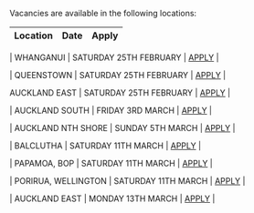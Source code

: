 Vacancies are available in the following locations:

| Location | Date | Apply |
|---|---|---|

| WHANGANUI | SATURDAY 25TH FEBRUARY | [APPLY](mailto:tfaala@rgis.co.nz?subject=WHANGANUI%20-%20SATURDAY%2025TH%20FEBRUARY) |

| QUEENSTOWN | SATURDAY 25TH FEBRUARY | [APPLY](mailto:tfaala@rgis.co.nz?subject=QUEENSTOWN%20%20-%20SATURDAY%2025TH%20FEBRUARY) |

 AUCKLAND EAST | SATURDAY 25TH FEBRUARY | [APPLY](mailto:tfaala@rgis.co.nz?subject=ORMISTON%20%20-%20SATURDAY%2025TH%20FEBRUARY) |
 
| AUCKLAND SOUTH | FRIDAY 3RD MARCH | [APPLY](mailto:tfaala@rgis.co.nz?subject=TAKANINI%20-%20FRIDAY%203RD%20MARCH) |

| AUCKLAND NTH SHORE | SUNDAY 5TH MARCH | [APPLY](mailto:tfaala@rgis.co.nz?subject=MILFORD%20NTHSHORE%20-%20SUNDAY%205TH%20MARCH) |

| BALCLUTHA | SATURDAY 11TH MARCH | [APPLY](mailto:tfaala@rgis.co.nz?subject=BALCLUTHA%20-%20SATURDAY%2011TH%20MARCH) |

| PAPAMOA, BOP | SATURDAY 11TH MARCH | [APPLY](mailto:tfaala@rgis.co.nz?subject=PAPAMOA%20-%20SATURDAY%2011TH%20MARCH) |

| PORIRUA, WELLINGTON | SATURDAY 11TH MARCH | [APPLY](mailto:tfaala@rgis.co.nz?subject=PORIRUA%20-%20SATURDAY%2011TH%20MARCH) |

| AUCKLAND EAST | MONDAY 13TH MARCH | [APPLY](mailto:tfaala@rgis.co.nz?subject=BOTANY%20-%20MONDAY%2013TH%20MARCH) |
